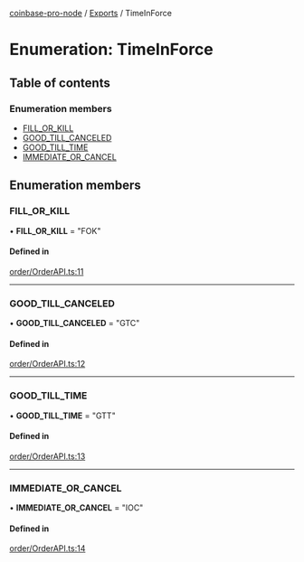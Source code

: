 [coinbase-pro-node](../README.md) / [Exports](../modules.md) / TimeInForce

# Enumeration: TimeInForce

## Table of contents

### Enumeration members

- [FILL_OR_KILL](timeinforce.md#fill_or_kill)
- [GOOD_TILL_CANCELED](timeinforce.md#good_till_canceled)
- [GOOD_TILL_TIME](timeinforce.md#good_till_time)
- [IMMEDIATE_OR_CANCEL](timeinforce.md#immediate_or_cancel)

## Enumeration members

### FILL_OR_KILL

• **FILL_OR_KILL** = "FOK"

#### Defined in

[order/OrderAPI.ts:11](https://github.com/bennycode/coinbase-pro-node/blob/4fcd15c/src/order/OrderAPI.ts#L11)

---

### GOOD_TILL_CANCELED

• **GOOD_TILL_CANCELED** = "GTC"

#### Defined in

[order/OrderAPI.ts:12](https://github.com/bennycode/coinbase-pro-node/blob/4fcd15c/src/order/OrderAPI.ts#L12)

---

### GOOD_TILL_TIME

• **GOOD_TILL_TIME** = "GTT"

#### Defined in

[order/OrderAPI.ts:13](https://github.com/bennycode/coinbase-pro-node/blob/4fcd15c/src/order/OrderAPI.ts#L13)

---

### IMMEDIATE_OR_CANCEL

• **IMMEDIATE_OR_CANCEL** = "IOC"

#### Defined in

[order/OrderAPI.ts:14](https://github.com/bennycode/coinbase-pro-node/blob/4fcd15c/src/order/OrderAPI.ts#L14)
